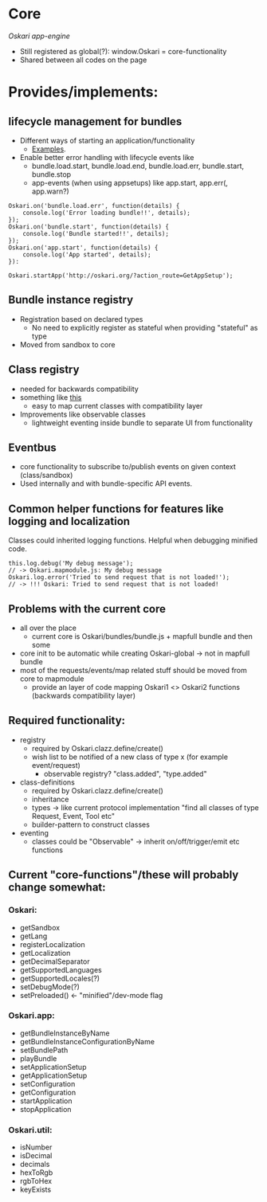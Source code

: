 # Core

*Oskari app-engine*

- Still registered as global(?): window.Oskari = core-functionality
- Shared between all codes on the page

# Provides/implements:

## lifecycle management for bundles

- Different ways of starting an application/functionality
	- [Examples](bundleloader).
- Enable better error handling with lifecycle events like
	- bundle.load.start, bundle.load.end, bundle.load.err, bundle.start, bundle.stop
	- app-events (when using appsetups) like app.start, app.err(, app.warn?)

```
Oskari.on('bundle.load.err', function(details) {
	console.log('Error loading bundle!!', details);
});
Oskari.on('bundle.start', function(details) {
	console.log('Bundle started!!', details);
});
Oskari.on('app.start', function(details) {
	console.log('App started', details);
}):

Oskari.startApp('http://oskari.org/?action_route=GetAppSetup');
```
## Bundle instance registry
- Registration based on declared types
	- No need to explicitly register as stateful when providing "stateful" as type
- Moved from sandbox to core

##  Class registry
- needed for backwards compatibility
- something like [this](https://github.com/ZakarFin/modularjs/blob/master/tests/class-definition.js)
	- easy to map current classes with compatibility layer
- Improvements like observable classes
	- lightweight eventing inside bundle to separate UI from functionality

## Eventbus
- core functionality to subscribe to/publish events on given context (class/sandbox)
- Used internally and with bundle-specific API events.

## Common helper functions for features like logging and localization

Classes could inherited logging functions. Helpful when debugging minified code.

```
this.log.debug('My debug message');
// -> Oskari.mapmodule.js: My debug message
Oskari.log.error('Tried to send request that is not loaded!');
// -> !!! Oskari: Tried to send request that is not loaded!
```

## Problems with the current core

- all over the place
	- current core is Oskari/bundles/bundle.js + mapfull bundle and then some
- core init to be automatic while creating Oskari-global -> not in mapfull bundle
- most of the requests/events/map related stuff should be moved from core to mapmodule
	- provide an layer of code mapping Oskari1 <> Oskari2 functions (backwards compatibility layer)


## Required functionality:
- registry
	- required by Oskari.clazz.define/create() 
	- wish list to be notified of a new class of type x (for example event/request)
		- observable registry? "class.added", "type.added"
- class-definitions
	- required by Oskari.clazz.define/create()
	- inheritance
	- types -> like current protocol implementation "find all classes of type Request, Event, Tool etc"
	- builder-pattern to construct classes
- eventing
	- classes could be "Observable" -> inherit on/off/trigger/emit etc functions


## Current "core-functions"/these will probably change somewhat:

### Oskari:

- getSandbox
- getLang
- registerLocalization
- getLocalization
- getDecimalSeparator
- getSupportedLanguages
- getSupportedLocales(?)
- setDebugMode(?)
- setPreloaded() <- "minified"/dev-mode flag

### Oskari.app:

- getBundleInstanceByName
- getBundleInstanceConfigurationByName
- setBundlePath
- playBundle
- setApplicationSetup
- getApplicationSetup
- setConfiguration
- getConfiguration
- startApplication
- stopApplication

### Oskari.util:
- isNumber
- isDecimal
- decimals
- hexToRgb
- rgbToHex
- keyExists